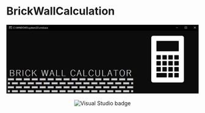 # BrickWallCalculation
![Portada Readme](https://github.com/ComputacionalJosue/BrickWallCalculator/blob/master/Docs/Cover%20image.jpg)
<div align="center">
  <img src="https://img.shields.io/badge/Visual_Studio-5C2D91?style=for-the-badge&logo=visual%20studio&logoColor=white" alt="Visual Studio badge">
</div>
